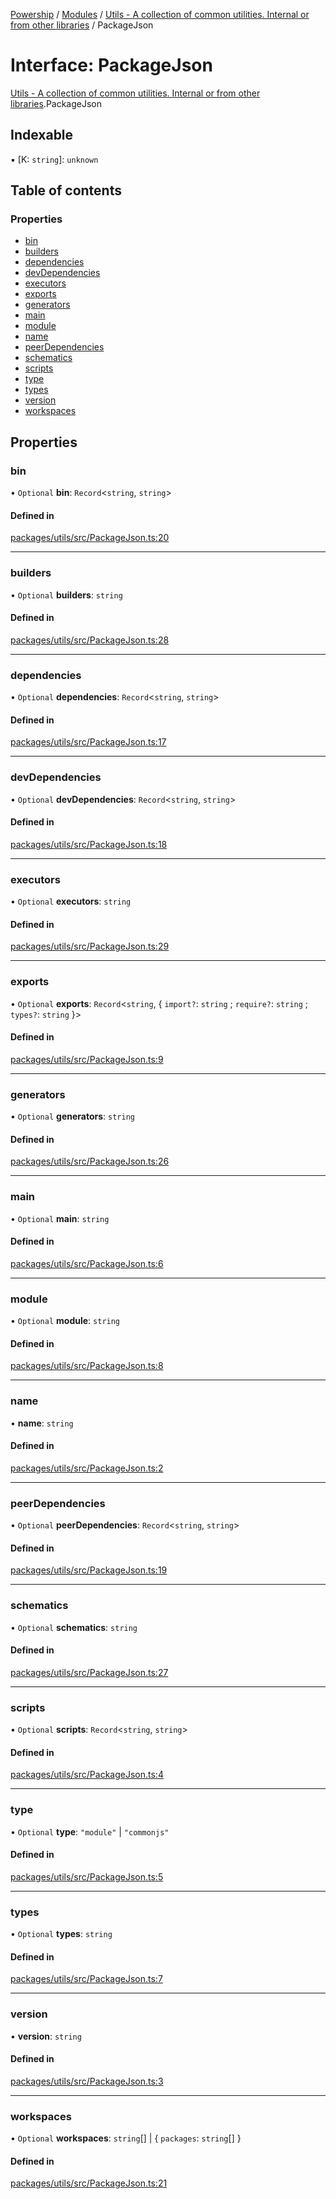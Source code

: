 [Powership](../README.md) / [Modules](../modules.md) / [Utils - A collection of common utilities. Internal or from other libraries](../modules/Utils___A_collection_of_common_utilities__Internal_or_from_other_libraries.md) / PackageJson

# Interface: PackageJson

[Utils - A collection of common utilities. Internal or from other libraries](../modules/Utils___A_collection_of_common_utilities__Internal_or_from_other_libraries.md).PackageJson

## Indexable

▪ [K: `string`]: `unknown`

## Table of contents

### Properties

- [bin](Utils___A_collection_of_common_utilities__Internal_or_from_other_libraries.PackageJson.md#bin)
- [builders](Utils___A_collection_of_common_utilities__Internal_or_from_other_libraries.PackageJson.md#builders)
- [dependencies](Utils___A_collection_of_common_utilities__Internal_or_from_other_libraries.PackageJson.md#dependencies)
- [devDependencies](Utils___A_collection_of_common_utilities__Internal_or_from_other_libraries.PackageJson.md#devdependencies)
- [executors](Utils___A_collection_of_common_utilities__Internal_or_from_other_libraries.PackageJson.md#executors)
- [exports](Utils___A_collection_of_common_utilities__Internal_or_from_other_libraries.PackageJson.md#exports)
- [generators](Utils___A_collection_of_common_utilities__Internal_or_from_other_libraries.PackageJson.md#generators)
- [main](Utils___A_collection_of_common_utilities__Internal_or_from_other_libraries.PackageJson.md#main)
- [module](Utils___A_collection_of_common_utilities__Internal_or_from_other_libraries.PackageJson.md#module)
- [name](Utils___A_collection_of_common_utilities__Internal_or_from_other_libraries.PackageJson.md#name)
- [peerDependencies](Utils___A_collection_of_common_utilities__Internal_or_from_other_libraries.PackageJson.md#peerdependencies)
- [schematics](Utils___A_collection_of_common_utilities__Internal_or_from_other_libraries.PackageJson.md#schematics)
- [scripts](Utils___A_collection_of_common_utilities__Internal_or_from_other_libraries.PackageJson.md#scripts)
- [type](Utils___A_collection_of_common_utilities__Internal_or_from_other_libraries.PackageJson.md#type)
- [types](Utils___A_collection_of_common_utilities__Internal_or_from_other_libraries.PackageJson.md#types)
- [version](Utils___A_collection_of_common_utilities__Internal_or_from_other_libraries.PackageJson.md#version)
- [workspaces](Utils___A_collection_of_common_utilities__Internal_or_from_other_libraries.PackageJson.md#workspaces)

## Properties

### bin

• `Optional` **bin**: `Record`<`string`, `string`\>

#### Defined in

[packages/utils/src/PackageJson.ts:20](https://github.com/antoniopresto/powership/blob/2672a73/packages/utils/src/PackageJson.ts#L20)

___

### builders

• `Optional` **builders**: `string`

#### Defined in

[packages/utils/src/PackageJson.ts:28](https://github.com/antoniopresto/powership/blob/2672a73/packages/utils/src/PackageJson.ts#L28)

___

### dependencies

• `Optional` **dependencies**: `Record`<`string`, `string`\>

#### Defined in

[packages/utils/src/PackageJson.ts:17](https://github.com/antoniopresto/powership/blob/2672a73/packages/utils/src/PackageJson.ts#L17)

___

### devDependencies

• `Optional` **devDependencies**: `Record`<`string`, `string`\>

#### Defined in

[packages/utils/src/PackageJson.ts:18](https://github.com/antoniopresto/powership/blob/2672a73/packages/utils/src/PackageJson.ts#L18)

___

### executors

• `Optional` **executors**: `string`

#### Defined in

[packages/utils/src/PackageJson.ts:29](https://github.com/antoniopresto/powership/blob/2672a73/packages/utils/src/PackageJson.ts#L29)

___

### exports

• `Optional` **exports**: `Record`<`string`, { `import?`: `string` ; `require?`: `string` ; `types?`: `string`  }\>

#### Defined in

[packages/utils/src/PackageJson.ts:9](https://github.com/antoniopresto/powership/blob/2672a73/packages/utils/src/PackageJson.ts#L9)

___

### generators

• `Optional` **generators**: `string`

#### Defined in

[packages/utils/src/PackageJson.ts:26](https://github.com/antoniopresto/powership/blob/2672a73/packages/utils/src/PackageJson.ts#L26)

___

### main

• `Optional` **main**: `string`

#### Defined in

[packages/utils/src/PackageJson.ts:6](https://github.com/antoniopresto/powership/blob/2672a73/packages/utils/src/PackageJson.ts#L6)

___

### module

• `Optional` **module**: `string`

#### Defined in

[packages/utils/src/PackageJson.ts:8](https://github.com/antoniopresto/powership/blob/2672a73/packages/utils/src/PackageJson.ts#L8)

___

### name

• **name**: `string`

#### Defined in

[packages/utils/src/PackageJson.ts:2](https://github.com/antoniopresto/powership/blob/2672a73/packages/utils/src/PackageJson.ts#L2)

___

### peerDependencies

• `Optional` **peerDependencies**: `Record`<`string`, `string`\>

#### Defined in

[packages/utils/src/PackageJson.ts:19](https://github.com/antoniopresto/powership/blob/2672a73/packages/utils/src/PackageJson.ts#L19)

___

### schematics

• `Optional` **schematics**: `string`

#### Defined in

[packages/utils/src/PackageJson.ts:27](https://github.com/antoniopresto/powership/blob/2672a73/packages/utils/src/PackageJson.ts#L27)

___

### scripts

• `Optional` **scripts**: `Record`<`string`, `string`\>

#### Defined in

[packages/utils/src/PackageJson.ts:4](https://github.com/antoniopresto/powership/blob/2672a73/packages/utils/src/PackageJson.ts#L4)

___

### type

• `Optional` **type**: ``"module"`` \| ``"commonjs"``

#### Defined in

[packages/utils/src/PackageJson.ts:5](https://github.com/antoniopresto/powership/blob/2672a73/packages/utils/src/PackageJson.ts#L5)

___

### types

• `Optional` **types**: `string`

#### Defined in

[packages/utils/src/PackageJson.ts:7](https://github.com/antoniopresto/powership/blob/2672a73/packages/utils/src/PackageJson.ts#L7)

___

### version

• **version**: `string`

#### Defined in

[packages/utils/src/PackageJson.ts:3](https://github.com/antoniopresto/powership/blob/2672a73/packages/utils/src/PackageJson.ts#L3)

___

### workspaces

• `Optional` **workspaces**: `string`[] \| { `packages`: `string`[]  }

#### Defined in

[packages/utils/src/PackageJson.ts:21](https://github.com/antoniopresto/powership/blob/2672a73/packages/utils/src/PackageJson.ts#L21)
